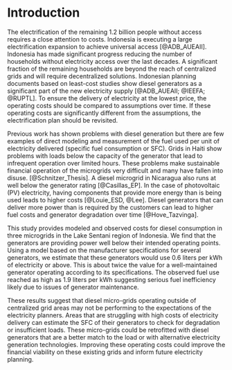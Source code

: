 # Introduction

The electrification of the remaining 1.2 billion people without access requires a close attention to costs.
Indonesia is executing a large electrification expansion to achieve universal access [@ADB_AUEAII].
Indonesia has made significant progress reducing the number of households without electricity access over the last decades.
A significant fraction of the remaining households are beyond the reach of centralized grids and will require decentralized solutions.
Indonesian planning documents based on least-cost studies show diesel generators as a significant part of the new electricity supply [@ADB_AUEAII; @IEEFA; @RUPTL].
To ensure the delivery of electricity at the lowest price, the operating costs should be compared to assumptions over time.
If these operating costs are significantly different from the assumptions, the electrification plan should be revisited.

Previous work has shown problems with diesel generation but there are few examples of direct modeling and measurement of the fuel used per unit of electricity delivered (specific fuel consumption or SFC).
Grids in Haiti show problems with loads below the capacity of the generator that lead to infrequent operation over limited hours.
These problems make sustainable financial operation of the microgrids very difficult and many have fallen into disuse.
[@Schnitzer_Thesis].
A diesel microgrid in Nicaragua also runs at well below the generator rating [@Casillas_EP].
In the case of photovoltaic (PV) electricity, having components that provide more energy than is being used leads to higher costs [@Louie_ESD, @Lee].
Diesel generators that can deliver more power than is required by the customers can lead to higher fuel costs and generator degradation over time [@Hove_Tazvinga].

This study provides modeled and observed costs for diesel consumption in three microgrids in the Lake Sentani region of Indonesia.
We find that the generators are providing power well below their intended operating points.
Using a model based on the manufacturer specifications for several generators, we estimate that these generators would use 0.6 liters per kWh of electricity or above.
This is about twice the value for a well-maintained generator operating according to its specifications.
The observed fuel use reached as high as 1.9 liters per kWh suggesting serious fuel inefficiency likely due to issues of generator maintenance.

These results suggest that diesel micro-grids operating outside of centralized grid areas may not be performing to the expectations of the electricity planners.
Areas that are struggling with high costs of electricity delivery can estimate the SFC of their generators to check for degradation or insufficient loads.
These micro-grids could be retrofitted with diesel generators that are a better match to the load or with alternative electricity generation technologies.
Improving these operating costs could improve the financial viability on these existing grids and inform future electricity planning.

